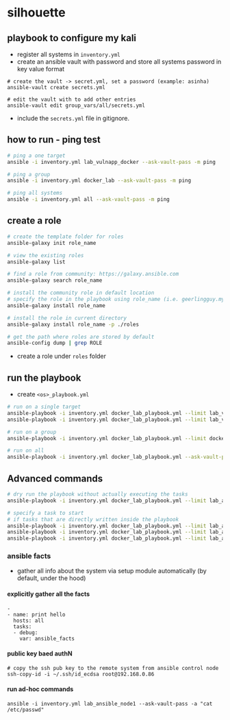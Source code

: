 # silhouette


## playbook to configure my kali

- register all systems in `inventory.yml`
- create an ansible vault with password and store all systems password in key value format
```
# create the vault -> secret.yml, set a password (example: asinha)
ansible-vault create secrets.yml  

# edit the vault with to add other entries
ansible-vault edit group_vars/all/secrets.yml
```
- include the `secrets.yml` file in gitignore.

## how to run - ping test

```bash
# ping a one target
ansible -i inventory.yml lab_vulnapp_docker --ask-vault-pass -m ping

# ping a group
ansible -i inventory.yml docker_lab --ask-vault-pass -m ping

# ping all systems
ansible -i inventory.yml all --ask-vault-pass -m ping
```

## create a role

```bash
# create the template folder for roles
ansible-galaxy init role_name

# view the existing roles
ansible-galaxy list

# find a role from community: https://galaxy.ansible.com
ansible-galaxy search role_name

# install the community role in default location
# specify the role in the playbook using role_name (i.e. geerlingguy.mysql)
ansible-galaxy install role_name

# install the role in current directory
ansible-galaxy install role_name -p ./roles

# get the path where roles are stored by default
ansible-config dump | grep ROLE


```

- create a role under `roles` folder

## run the playbook

- create `<os>_playbook.yml`

```bash
# run on a single target
ansible-playbook -i inventory.yml docker_lab_playbook.yml --limit lab_vulnapp_docker --ask-vault-pass
ansible-playbook -i inventory.yml docker_lab_playbook.yml --limit lab_vulnapp_docker --vault-password-file group_vars/all/ansible_vault_password.txt

# run on a group
ansible-playbook -i inventory.yml docker_lab_playbook.yml --limit docker_lab --ask-vault-pass

# run on all
ansible-playbook -i inventory.yml docker_lab_playbook.yml --ask-vault-pass

```

## Advanced commands

```bash
# dry run the playbook without actually executing the tasks
ansible-playbook -i inventory.yml docker_lab_playbook.yml --limit lab_ansible_node1 --vault-password-file group_vars/all/ansible_vault_password.txt --check

# specify a task to start 
# if tasks that are directly written inside the playbook
ansible-playbook -i inventory.yml docker_lab_playbook.yml --limit lab_ansible_node1 --vault-password-file group_vars/all/ansible_vault_password.txt --start-at-task "install packages"
ansible-playbook -i inventory.yml docker_lab_playbook.yml --limit lab_ansible_node1 --vault-password-file group_vars/all/ansible_vault_password.txt --tags "install packages"
ansible-playbook -i inventory.yml docker_lab_playbook.yml --limit lab_ansible_node1 --vault-password-file group_vars/all/ansible_vault_password.txt --skip-tags "install packages"
```

### ansible facts
- gather all info about the system via setup module automatically (by default, under the hood)

#### explicitly gather all the facts
```
-
- name: print hello
  hosts: all
  tasks:
  - debug:
    var: ansible_facts
```

#### public key baed authN

```
# copy the ssh pub key to the remote system from ansible control node
ssh-copy-id -i ~/.ssh/id_ecdsa root@192.168.0.86
```

#### run ad-hoc commands

```
ansible -i inventory.yml lab_ansible_node1 --ask-vault-pass -a "cat /etc/passwd"
```